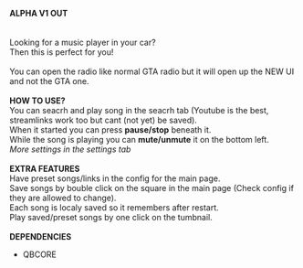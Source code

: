 **ALPHA V1 OUT**
</br>
</br>
</br>
Looking for a music player in your car?
</br>
Then this is perfect for you!
</br>
</br>
You can open the radio like normal GTA radio but it will open up the NEW UI and not the GTA one.
</br>
</br>
**HOW TO USE?**
</br>
You can seacrh and play song in the seacrh tab (Youtube is the best, streamlinks work too but cant (not yet) be saved).
</br>
When it started you can press **pause/stop** beneath it.
</br>
While the song is playing you can **mute/unmute** it on the bottom left.
</br>
 _More settings in the settings tab_
</br>
</br>
 **EXTRA FEATURES**
 </br>
Have preset songs/links in the config for the main page.
</br>
Save songs by bouble click on the square in the main page (Check config if they are allowed to change).
</br>
Each song is localy saved so it remembers after restart.
</br>
Play saved/preset songs by one click on the tumbnail.
</br>
</br>
**DEPENDENCIES**
</br>
- QBCORE
